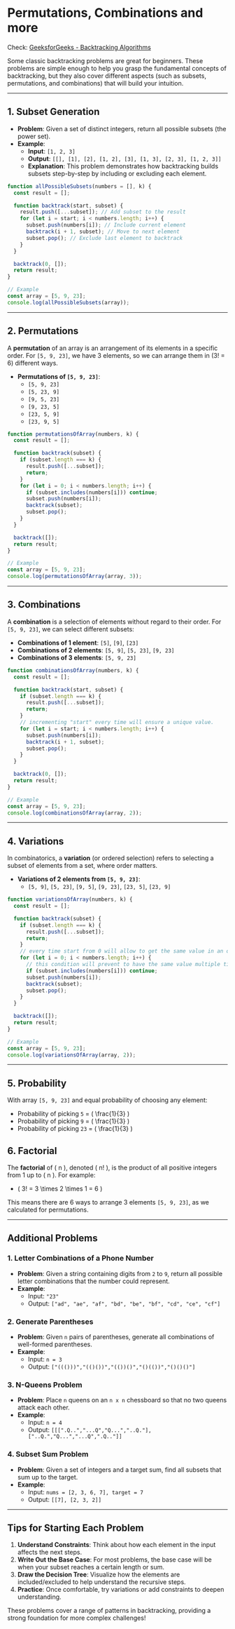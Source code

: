 # Permutations, Combinations and more

Check: [GeeksforGeeks - Backtracking Algorithms](https://www.geeksforgeeks.org/backtracking-algorithms/)

Some classic backtracking problems are great for beginners. These problems are simple enough to help you grasp the fundamental concepts of backtracking, but they also cover different aspects (such as subsets, permutations, and combinations) that will build your intuition.

---

## 1. **Subset Generation**

- **Problem**: Given a set of distinct integers, return all possible subsets (the power set).
- **Example**:
  - **Input**: `[1, 2, 3]`
  - **Output**: `[[], [1], [2], [1, 2], [3], [1, 3], [2, 3], [1, 2, 3]]`
  - **Explanation**: This problem demonstrates how backtracking builds subsets step-by-step by including or excluding each element.

```javascript
function allPossibleSubsets(numbers = [], k) {
  const result = [];

  function backtrack(start, subset) {
    result.push([...subset]); // Add subset to the result
    for (let i = start; i < numbers.length; i++) {
      subset.push(numbers[i]); // Include current element
      backtrack(i + 1, subset); // Move to next element
      subset.pop(); // Exclude last element to backtrack
    }
  }

  backtrack(0, []);
  return result;
}

// Example
const array = [5, 9, 23];
console.log(allPossibleSubsets(array));
```

---

## 2. **Permutations**

A **permutation** of an array is an arrangement of its elements in a specific order. For `[5, 9, 23]`, we have 3 elements, so we can arrange them in \(3! = 6\) different ways.

- **Permutations of `[5, 9, 23]`**:
  - `[5, 9, 23]`
  - `[5, 23, 9]`
  - `[9, 5, 23]`
  - `[9, 23, 5]`
  - `[23, 5, 9]`
  - `[23, 9, 5]`

```javascript
function permutationsOfArray(numbers, k) {
  const result = [];

  function backtrack(subset) {
    if (subset.length === k) {
      result.push([...subset]);
      return;
    }
    for (let i = 0; i < numbers.length; i++) {
      if (subset.includes(numbers[i])) continue;
      subset.push(numbers[i]);
      backtrack(subset);
      subset.pop();
    }
  }

  backtrack([]);
  return result;
}

// Example
const array = [5, 9, 23];
console.log(permutationsOfArray(array, 3));
```

---

## 3. **Combinations**

A **combination** is a selection of elements without regard to their order. For `[5, 9, 23]`, we can select different subsets:

- **Combinations of 1 element**: `[5]`, `[9]`, `[23]`
- **Combinations of 2 elements**: `[5, 9]`, `[5, 23]`, `[9, 23]`
- **Combinations of 3 elements**: `[5, 9, 23]`

```javascript
function combinationsOfArray(numbers, k) {
  const result = [];

  function backtrack(start, subset) {
    if (subset.length === k) {
      result.push([...subset]);
      return;
    }
    // incrementing "start" every time will ensure a unique value.
    for (let i = start; i < numbers.length; i++) {
      subset.push(numbers[i]);
      backtrack(i + 1, subset);
      subset.pop();
    }
  }

  backtrack(0, []);
  return result;
}

// Example
const array = [5, 9, 23];
console.log(combinationsOfArray(array, 2));
```

---

## 4. **Variations**

In combinatorics, a **variation** (or ordered selection) refers to selecting a subset of elements from a set, where order matters.

- **Variations of 2 elements from `[5, 9, 23]`**:
  - `[5, 9]`, `[5, 23]`, `[9, 5]`, `[9, 23]`, `[23, 5]`, `[23, 9]`

```javascript
function variationsOfArray(numbers, k) {
  const result = [];

  function backtrack(subset) {
    if (subset.length === k) {
      result.push([...subset]);
      return;
    }
    // every time start from 0 will allow to get the same value in an other position
    for (let i = 0; i < numbers.length; i++) {
      // this condition will prevent to have the same value multiple times
      if (subset.includes(numbers[i])) continue;
      subset.push(numbers[i]);
      backtrack(subset);
      subset.pop();
    }
  }

  backtrack([]);
  return result;
}

// Example
const array = [5, 9, 23];
console.log(variationsOfArray(array, 2));
```

---

## 5. **Probability**

With array `[5, 9, 23]` and equal probability of choosing any element:

- Probability of picking `5` = \( \frac{1}{3} \)
- Probability of picking `9` = \( \frac{1}{3} \)
- Probability of picking `23` = \( \frac{1}{3} \)

## 6. **Factorial**

The **factorial** of \( n \), denoted \( n! \), is the product of all positive integers from 1 up to \( n \). For example:

- \( 3! = 3 \times 2 \times 1 = 6 \)

This means there are 6 ways to arrange 3 elements `[5, 9, 23]`, as we calculated for permutations.

---

## Additional Problems

### 1. **Letter Combinations of a Phone Number**

- **Problem**: Given a string containing digits from `2` to `9`, return all possible letter combinations that the number could represent.
- **Example**:
  - Input: `"23"`
  - Output: `["ad", "ae", "af", "bd", "be", "bf", "cd", "ce", "cf"]`

### 2. **Generate Parentheses**

- **Problem**: Given `n` pairs of parentheses, generate all combinations of well-formed parentheses.
- **Example**:
  - Input: `n = 3`
  - Output: `["((()))","(()())","(())()","()(())","()()()"]`

### 3. **N-Queens Problem**

- **Problem**: Place `n` queens on an `n x n` chessboard so that no two queens attack each other.
- **Example**:
  - Input: `n = 4`
  - Output: `[[[".Q..","...Q","Q...","..Q."],["..Q.","Q...","...Q",".Q.."]]`

### 4. **Subset Sum Problem**

- **Problem**: Given a set of integers and a target sum, find all subsets that sum up to the target.
- **Example**:
  - Input: `nums = [2, 3, 6, 7], target = 7`
  - Output: `[[7], [2, 3, 2]]`

---

## Tips for Starting Each Problem

1. **Understand Constraints**: Think about how each element in the input affects the next steps.
2. **Write Out the Base Case**: For most problems, the base case will be when your subset reaches a certain length or sum.
3. **Draw the Decision Tree**: Visualize how the elements are included/excluded to help understand the recursive steps.
4. **Practice**: Once comfortable, try variations or add constraints to deepen understanding.

These problems cover a range of patterns in backtracking, providing a strong foundation for more complex challenges!
